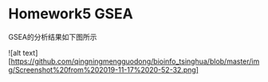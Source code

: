 # Homework5 GSEA

GSEA的分析结果如下图所示

![alt text][https://github.com/qingningmengguodong/bioinfo_tsinghua/blob/master/img/Screenshot%20from%202019-11-17%2020-52-32.png]

